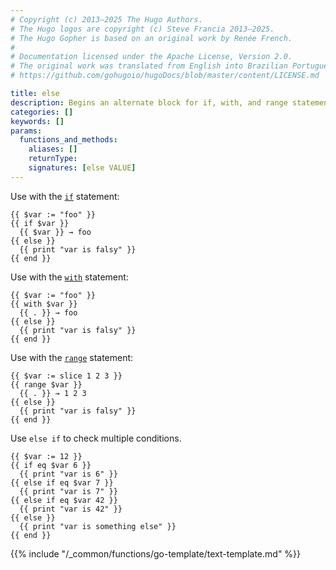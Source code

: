 ```yaml
---
# Copyright (c) 2013–2025 The Hugo Authors.
# The Hugo logos are copyright (c) Steve Francia 2013–2025.
# The Hugo Gopher is based on an original work by Renée French.
#
# Documentation licensed under the Apache License, Version 2.0.
# The original work was translated from English into Brazilian Portuguese.
# https://github.com/gohugoio/hugoDocs/blob/master/content/LICENSE.md

title: else
description: Begins an alternate block for if, with, and range statements.
categories: []
keywords: []
params:
  functions_and_methods:
    aliases: []
    returnType:
    signatures: [else VALUE]
---
```


Use with the [`if`] statement:

```go-html-template
{{ $var := "foo" }}
{{ if $var }}
  {{ $var }} → foo
{{ else }}
  {{ print "var is falsy" }}
{{ end }}
```

Use with the [`with`] statement:

```go-html-template
{{ $var := "foo" }}
{{ with $var }}
  {{ . }} → foo
{{ else }}
  {{ print "var is falsy" }}
{{ end }}
```

Use with the [`range`] statement:

```go-html-template
{{ $var := slice 1 2 3 }}
{{ range $var }}
  {{ . }} → 1 2 3 
{{ else }}
  {{ print "var is falsy" }}
{{ end }}
```

Use `else if` to check multiple conditions.

```go-html-template
{{ $var := 12 }}
{{ if eq $var 6 }}
  {{ print "var is 6" }}
{{ else if eq $var 7 }}
  {{ print "var is 7" }}
{{ else if eq $var 42 }}
  {{ print "var is 42" }}
{{ else }}
  {{ print "var is something else" }}
{{ end }}
```

{{% include "/_common/functions/go-template/text-template.md" %}}

[`if`]: /functions/go-template/if/
[`with`]: /functions/go-template/with/
[`range`]: /functions/go-template/range/
